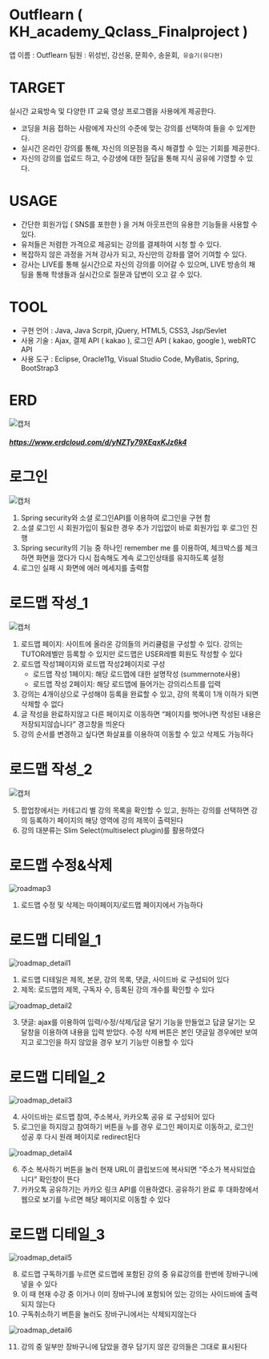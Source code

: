# Outflearn ( KH_academy_Qclass_Finalproject )

앱 이름 : Outflearn
팀원 : 위성빈, 강선웅, 문희수, 송윤회,` 유슬기(유다현)`

# TARGET

실시간 교육방속 및 다양한 IT 교육 영상 프로그램을 사용에게 제공한다.

 - 코딩을 처음 접하는 사람에게 자신의 수준에 맞는 강의를 선택하여 들을 수 있게한다.
 - 실시간 온라인 강의를 통해, 자신의 의문점을 즉시 해결할 수 있는 기회를 제공한다.
 - 자신의 강의를 업로드 하고, 수강생에 대한 질답을 통해 지식 공유에 기영할 수 있다.

# USAGE

 - 간단한 회원가입 ( SNS를 포한한 ) 을 거쳐 아웃프런의 유용한 기능들을 사용할 수 있다.
 - 유저들은 저렴한 가격으로 제공되는 강의를 결제하여 시청 할 수 있다.
 - 복잡하지 않은 과정을 거쳐 강사가 되고, 자신만의 강좌를 열어 기여할 수 있다.
 - 강사는 LIVE를 통해 실시간으로 자신의 강의를 이어갈 수 있으며, LIVE 방송의 채팅을 통해 학생들과 실시간으로 질문과 답변이 오고 갈 수 있다.
 
# TOOL

 - 구현 언어 : Java, Java Scrpit, jQuery, HTML5, CSS3, Jsp/Sevlet
 - 사용 기술 : Ajax, 결제 API ( kakao ), 로그인 API ( kakao, google ), webRTC API
 - 사용 도구 : Eclipse, Oracle11g, Visual Studio Code, MyBatis, Spring, BootStrap3

# ERD
![캡처](https://user-images.githubusercontent.com/58330668/108584198-bc7a3380-7382-11eb-93f3-f91d4bfd5a53.png)
##### https://www.erdcloud.com/d/yNZTy79XEqxKJz6k4

# 로그인
![캡처](https://user-images.githubusercontent.com/58330668/108584470-20056080-7385-11eb-88e4-d3e1a6ee2da4.PNG)

1. Spring security와 소셜 로그인API를 이용하여 로그인을 구현 함
2. 소셜 로그인 시 회원가입이 필요한 경우 추가 기입없이 바로 회원가입 후 로그인 진행
3. Spring security의 기능 중 하나인 remember me 를 이용하여, 체크박스를 체크하면 화면을 껐다가 다시 접속해도 계속 로그인상태를 유지하도록 설정
4. 로그인 실패 시 화면에 에러 메세지를 출력함

# 로드맵 작성_1
![캡처](https://user-images.githubusercontent.com/58330668/108584542-9013e680-7385-11eb-9f73-7c5185447048.png)

1. 로드맵 페이지: 사이트에 올라온 강의들의 커리큘럼을 구성할 수 있다. 강의는 TUTOR레벨만 등록할 수 있지만 로드맵은 USER레벨 회원도 작성할 수 있다
2. 로드맵 작성1페이지와 로드맵 작성2페이지로 구성
   - 로드맵 작성 1페이지: 해당 로드맵에 대한 설명작성 (summernote사용)  
   - 로드맵 작성 2페이지: 해당 로드맵에 들어가는 강의리스트를 입력
3. 강의는 4개이상으로 구성해야 등록을 완료할 수 있고, 강의 목록이 1개 이하가 되면 삭제할 수 없다
4. 글 작성을 완료하지않고 다른 페이지로 이동하면 “페이지를 벗어나면 작성된 내용은 저장되지않습니다” 경고창을 띄운다
5. 강의 순서를 변경하고 싶다면 화살표를 이용하여 이동할 수 있고 삭제도 가능하다

# 로드맵 작성_2
![캡처](https://user-images.githubusercontent.com/58330668/108584639-61e2d680-7386-11eb-8a98-83f9b5cf2e61.png)

5. 팝업창에서는 카테고리 별 강의 목록을 확인할 수 있고, 원하는 강의를 선택하면 강의 등록하기 페이지의 해당 영역에 강의 제목이 출력된다
6. 강의 대분류는 Slim Select(multiselect plugin)를 활용하였다

# 로드맵 수정&삭제
![roadmap3](https://user-images.githubusercontent.com/58330668/108584669-9c4c7380-7386-11eb-9b40-72ffbf69858a.png)

1. 로드맵 수정 및 삭제는 마이페이지/로드맵 페이지에서 가능하다

# 로드맵 디테일_1
![roadmap_detail1](https://user-images.githubusercontent.com/58330668/108584699-d3bb2000-7386-11eb-842f-b26b2a4c2be3.png)

1. 로드맵 디테일은 제목, 본문, 강의 목록, 댓글, 사이드바 로 구성되어 있다
2. 제목: 로드맵의 제목, 구독자 수, 등록된 강의 개수를 확인할 수 있다

![roadmap_detail2](https://user-images.githubusercontent.com/58330668/108584714-e46b9600-7386-11eb-8da2-1f9a48d0a8eb.png)

3. 댓글: ajax를 이용하여 입력/수정/삭제/답글 달기 기능을 만들었고 답글 달기는 모달창을 이용하여 내용을 입력 받았다. 
   수정 삭제 버튼은 본인 댓글일 경우에만 보여지고 로그인을 하지 않았을 경우 보기 기능만 이용할 수 있다

# 로드맵 디테일_2
![roadmap_detail3](https://user-images.githubusercontent.com/58330668/108584778-50e69500-7387-11eb-98c6-3b36ffa878f7.png)

4. 사이드바는 로드맵 참여, 주소복사, 카카오톡 공유 로 구성되어 있다
5. 로그인을 하지않고 참여하기 버튼을 누를 경우 로그인 페이지로 이동하고, 로그인 성공 후 다시 원래 페이지로 redirect된다

![roadmap_detail4](https://user-images.githubusercontent.com/58330668/108584786-652a9200-7387-11eb-9d15-e47be4438fdc.png)

6. 주소 복사하기 버튼을 눌러 현재 URL이 클립보드에 복사되면 “주소가 복사되었습니다” 확인창이 뜬다
7. 카카오톡 공유하기는 카카오 링크 API를 이용하였다. 공유하기 완료 후 대화창에서 웹으로 보기를 누르면 해당 페이지로 이동할 수 있다

# 로드맵 디테일_3
![roadmap_detail5](https://user-images.githubusercontent.com/58330668/108584810-85f2e780-7387-11eb-8b57-7acfcdffcd33.png)

8. 로드맵 구독하기를 누르면 로드맵에 포함된 강의 중 유료강의를 한번에 장바구니에 넣을 수 있다
9. 이 때 현재 수강 중 이거나 이미 장바구니에 포함되어 있는 강의는 사이드바에 출력되지 않는다
10. 구독취소하기 버튼을 눌러도 장바구니에서는 삭제되지않는다

![roadmap_detail6](https://user-images.githubusercontent.com/58330668/108584820-9c00a800-7387-11eb-8df2-2166de0ec474.png)

11. 강의 중 일부만 장바구니에 담았을 경우 담기지 않은 강의들은 그대로 표시된다









